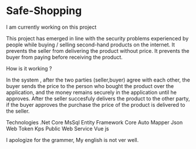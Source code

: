 # Safe-Shopping
I am currently working on this project

This project has emerged in line with the security problems experienced by people while buying / selling second-hand products on the internet.
It prevents the seller from delivering the product without price.
It prevents the buyer from paying before receiving the product.

How is it working ?

In the system , after the two parties (seller,buyer) agree with each other, the buyer sends the price to the person who bought the product over the application,
and the money remains securely in the application until he approves. After the seller succesfuly delivers the product to the other party, if the buyer approves the purchase 
the price of the product is delivered to the seller.

Technologies
.Net Core
MsSql
Entity Framework Core
Auto Mapper
Json Web Token
Kps Public Web Service
Vue js



 I apologize for the grammer, My english is not ver well. 

 
